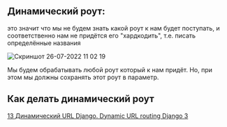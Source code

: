 
## Динамический роут:
это значит что мы не будем знать какой роут к нам будет поступать, и соответственно нам не придётся его "хардкодить", т.е. писать определённые названия 


![Скриншот 26-07-2022 11 02 19](https://user-images.githubusercontent.com/84935915/180955309-8dc20b0b-d3ca-4644-aab3-0a597d94cf0e.png)


Мы будем обрабатывать любой роут который к нам придёт. Но, при этом мы должны сохранять этот роут в параметр.

## Как делать динамический роут

























[13 Динамический URL Django. Dynamic URL routing Django 3](https://www.youtube.com/watch?v=zeYySKU080E&list=PLQAt0m1f9OHvGM7Y7jAQP8TKbBd3up4K2&index=13)
